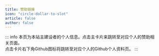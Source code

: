 ```yaml
---
title: 赞助链接
icon: "circle-dollar-to-slot"
article: false
author: false
---
```

::: info
本页为本站主建设者的个人信息。点击主卡片来跳转至对应个人的赞助相关页面。<br/>
点击卡片右下角Github图标将跳转至对应个人的Github个人资料页。
:::

<SiteInfo
  name="一只鬆"
  desc="心有多宽，世界就会有多远"
  url="https://blog.sotkg.link/pay"
logo="https://npm.elemecdn.com/yzsong06@latest/source/image/avator.webp"
	repo="https://github.com/yzsong06"
preview="https://urlscan.io/liveshot/?width=1280&height=720&url=https://blog.sotkg.link"
/>

<SiteInfo
  name="木雨与风"
  desc="以自己的一切面对世间"
  url="https://mufeng086.com"
logo="https://pic.mufeng086.com/i/2023/12/20/hcu3br.webp"
	repo="https://github.com/RainBreezeMF"
preview="https://urlscan.io/liveshot/?width=1280&height=720&url=https://mufeng086.com"
/>

<SiteInfo
  name="南栀"
  desc="高木同学天下第一！"
  url="https://litkg.com/"
logo="http://q.qlogo.cn/headimg_dl?dst_uin=2360372707&spec=640&img_type=png"
	repo="https://github.com/nanzhi63"
preview="https://urlscan.io/liveshot/?width=1280&height=720&url=https://litkg.com"
/>
